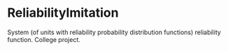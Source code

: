 # ReliabilityImitation
System (of units with reliability probability distribution functions) reliability function. College project. 
